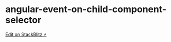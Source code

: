 # angular-event-on-child-component-selector

[Edit on StackBlitz ⚡️](https://stackblitz.com/edit/angular-event-on-child-component-selector)